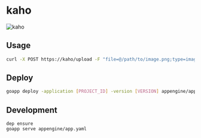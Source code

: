 kaho
========

![kaho](https://78.media.tumblr.com/cd146dbbde750d75016e8c6bd70fcc0b/tumblr_ozms66YK0D1wqeriwo5_400.png)

## Usage

```sh
curl -X POST https://kaho/upload -F "file=@/path/to/image.png;type=image/png"
```

## Deploy

```sh
goapp deploy -application [PROJECT_ID] -version [VERSION] appengine/app.yaml
```

## Development

```
dep ensure
goapp serve appengine/app.yaml
```